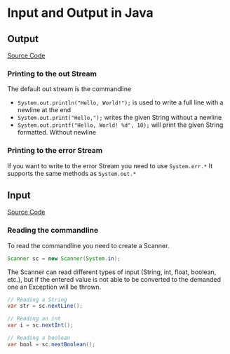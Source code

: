 # Input and Output in Java

## Output

[Source Code](Output.java)

### Printing to the out Stream

The default out stream is the commandline

- `System.out.println("Hello, World!");` is used to write a full line with a newline at the end
- `System.out.print("Hello,");` writes the given String without a newline
- `System.out.printf("Hello, World! %d", 10);` will print the given String formatted. Without newline

### Printing to the error Stream

If you want to write to the error Stream you need to use `System.err.*`
It supports the same methods as `System.out.*`

## Input

[Source Code](Input.java)

### Reading the commandline

To read the commandline you need to create a Scanner.

```java
Scanner sc = new Scanner(System.in);
```

The Scanner can read different types of input (String, int, float, boolean, etc.), but if the entered value is not able
to be converted to the demanded one an Exception will be thrown.

```java
// Reading a String
var str = sc.nextLine();

// Reading an int
var i = sc.nextInt();

// Reading a boolean
var bool = sc.nextBoolean();
```